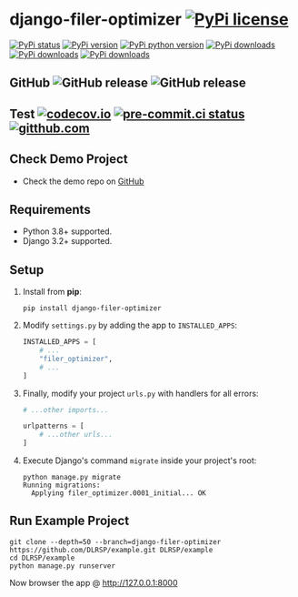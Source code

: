 # django-filer-optimizer [![PyPi license](https://img.shields.io/pypi/l/django-filer-optimizer.svg)](https://pypi.python.org/pypi/django-filer-optimizer)

[![PyPi status](https://img.shields.io/pypi/status/django-filer-optimizer.svg)](https://pypi.python.org/pypi/django-filer-optimizer)
[![PyPi version](https://img.shields.io/pypi/v/django-filer-optimizer.svg)](https://pypi.python.org/pypi/django-filer-optimizer)
[![PyPi python version](https://img.shields.io/pypi/pyversions/django-filer-optimizer.svg)](https://pypi.python.org/pypi/django-filer-optimizer)
[![PyPi downloads](https://img.shields.io/pypi/dm/django-filer-optimizer.svg)](https://pypi.python.org/pypi/django-filer-optimizer)
[![PyPi downloads](https://img.shields.io/pypi/dw/django-filer-optimizer.svg)](https://pypi.python.org/pypi/django-filer-optimizer)
[![PyPi downloads](https://img.shields.io/pypi/dd/django-filer-optimizer.svg)](https://pypi.python.org/pypi/django-filer-optimizer)

## GitHub ![GitHub release](https://img.shields.io/github/tag/DLRSP/django-filer-optimizer.svg) ![GitHub release](https://img.shields.io/github/release/DLRSP/django-filer-optimizer.svg)

## Test [![codecov.io](https://codecov.io/github/DLRSP/django-filer-optimizer/coverage.svg?branch=main)](https://codecov.io/github/DLRSP/django-filer-optimizer?branch=main) [![pre-commit.ci status](https://results.pre-commit.ci/badge/github/DLRSP/django-filer-optimizer/main.svg)](https://results.pre-commit.ci/latest/github/DLRSP/django-filer-optimizer/main) [![gitthub.com](https://github.com/DLRSP/django-filer-optimizer/actions/workflows/ci.yaml/badge.svg)](https://github.com/DLRSP/django-filer-optimizer/actions/workflows/ci.yaml)

## Check Demo Project
* Check the demo repo on [GitHub](https://github.com/DLRSP/example/tree/django-filer-optimizer)

## Requirements
-   Python 3.8+ supported.
-   Django 3.2+ supported.

## Setup
1. Install from **pip**:
    ```shell
    pip install django-filer-optimizer
    ```
2. Modify `settings.py` by adding the app to `INSTALLED_APPS`:
    ```python
    INSTALLED_APPS = [
        # ...
        "filer_optimizer",
        # ...
    ]
    ```
3. Finally, modify your project `urls.py` with handlers for all errors:
    ```python
    # ...other imports...
    
    urlpatterns = [
        # ...other urls...
    ]
    ```
4. Execute Django's command `migrate` inside your project's root:
    ```shell
    python manage.py migrate
    Running migrations:
      Applying filer_optimizer.0001_initial... OK
    ```

## Run Example Project

```shell
git clone --depth=50 --branch=django-filer-optimizer https://github.com/DLRSP/example.git DLRSP/example
cd DLRSP/example
python manage.py runserver
```

Now browser the app @ http://127.0.0.1:8000
